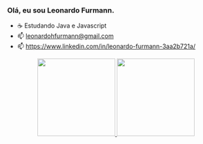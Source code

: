 ### Olá, eu sou Leonardo Furmann.

- ☕ Estudando Java e Javascript
- 📫 leonardohfurmann@gmail.com
- 📫 https://www.linkedin.com/in/leonardo-furmann-3aa2b721a/

<div align="center">
  <a href="https://github.com/LeonardoFurmann">
  <img height="180em" src="https://github-readme-stats.vercel.app/api?username=LeonardoFurmann&show_icons=true&theme=dark&include_all_commits=true&count_private=true"/>
  
  <img height="180em" src="https://github-readme-stats.vercel.app/api/top-langs/?username=LeonardoFurmann&layout=compact&langs_count=7&theme=dark"/>
</div>


